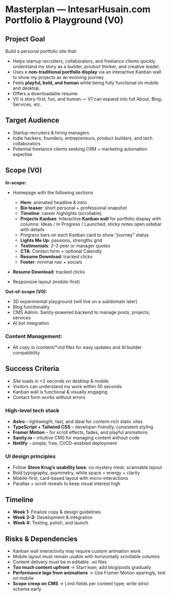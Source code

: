 # Masterplan — IntesarHusain.com Portfolio & Playground (V0)

## Project Goal
Build a personal portfolio site that:
- Helps startup recruiters, collaborators, and freelance clients quickly understand my story as a builder, product thinker, and creative leader.
- Uses a **non-traditional portfolio display** via an interactive Kanban wall to show my projects as an evolving journey.
- Feels **playful, bold, and human** while being fully functional on mobile and desktop.
- Offers a downloadable resume.
- V0 is story-first, fun, and human — V1 can expand into full About, Blog, Services, etc.

## Target Audience
- Startup recruiters & hiring managers
- Indie hackers, founders, entrepreneurs, product builders, and tech collaborators
- Potential freelance clients seeking CRM + marketing automation expertise

## Scope (V0)
**In-scope:**
- Homepage with the following sections
    - **Hero**: animated headline & intro
    - **Bio teaser**: short personal + professional snapshot
    - **Timeline**: career highlights (scrollable)
    - **Projects Kanban**: Interactive **Kanban wall** for portfolio display with columns: Ideas / In Progress / Launched, sticky notes open sidebar with details
    - Progress bars on each Kanban card to show “journey” status
    - **Lights Me Up**: passions, strengths grid
    - **Testimonials**:  2–3 peer or manager quotes
    - **CTA**: Contact form + optional Calendly
    - **Resume Download**: tracked clicks
    - **Footer**: minimal nav + socials

- **Resume Download**: tracked clicks
- Responsive layout (mobile-first)

**Out-of-scope (V0):**
- 3D experimental playground (will live on a subdomain later)
- Blog functionality
- CMS Admin: Sanity-powered backend to manage posts, projects, services
- AI bot integration

### Content Management:
- All copy in /content/*.md files for easy updates and AI builder compatibility

## Success Criteria
- Site loads in <2 seconds on desktop & mobile
- Visitors can understand my work within 30 seconds
- Kanban wall is functional & visually engaging
- Contact form works without errors

### High-level tech stack
- **Astro** – lightweight, fast, and ideal for content-rich static sites
- **TypeScript + Tailwind CSS** – developer-friendly, consistent styling
- **Framer Motion** – for scroll effects, fades, and playful animations
- **Sanity.io** – intuitive CMS for managing content without code
- **Netlify** – simple, free, CI/CD-enabled deployment

### UI design principles
- Follow **Steve Krug’s usability laws**: no mystery meat, scannable layout
- Bold typography, asymmetry, white space = energy + clarity
- Mobile-first, card-based layout with micro-interactions
- Parallax + scroll reveals to keep visual interest high

## Timeline
- **Week 1:** Finalize copy & design guidelines
- **Week 2–3:** Development & integration
- **Week 4:** Testing, polish, and launch

## Risks & Dependencies
- Kanban wall interactivity may require custom animation work
- Mobile layout must remain usable with horizontally scrollable columns
- Content delivery must be in editable `.md` files
- **Too much content upfront** → Start lean; add blog/posts gradually
- **Performance lags from animations** → Use Framer Motion sparingly, test on mobile
- **Scope creep on CMS** → Limit fields per content type; write strict schema early
